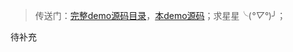 > 传送门：[完整demo源码目录](https://github.com/jiaoyanlin/svgAnimationDemo)，[本demo源码](https://github.com/jiaoyanlin/svgAnimationDemo/blob/master/demos/05_%E4%BA%BA%E8%84%B8%E6%89%AB%E6%8F%8F%E3%80%81%E6%89%93%E7%82%B9%E3%80%81%E8%BF%9E%E7%BA%BF%E5%8A%A8%E7%94%BB.html)；求星星╰(*°▽°*)╯；

待补充